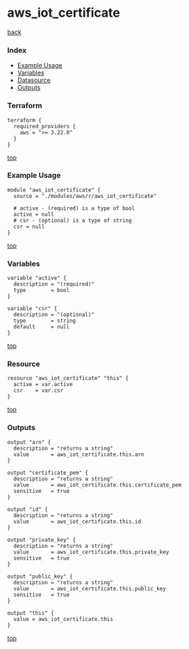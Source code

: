 # aws_iot_certificate

[back](../aws.md)

### Index

- [Example Usage](#example-usage)
- [Variables](#variables)
- [Datasource](#datasource)
- [Outputs](#outputs)

### Terraform

```hcl
terraform {
  required_providers {
    aws = ">= 3.22.0"
  }
}
```

[top](#index)

### Example Usage

```hcl
module "aws_iot_certificate" {
  source = "./modules/aws/r/aws_iot_certificate"

  # active - (required) is a type of bool
  active = null
  # csr - (optional) is a type of string
  csr = null
}
```

[top](#index)

### Variables

```hcl
variable "active" {
  description = "(required)"
  type        = bool
}

variable "csr" {
  description = "(optional)"
  type        = string
  default     = null
}
```

[top](#index)

### Resource

```hcl
resource "aws_iot_certificate" "this" {
  active = var.active
  csr    = var.csr
}
```

[top](#index)

### Outputs

```hcl
output "arn" {
  description = "returns a string"
  value       = aws_iot_certificate.this.arn
}

output "certificate_pem" {
  description = "returns a string"
  value       = aws_iot_certificate.this.certificate_pem
  sensitive   = true
}

output "id" {
  description = "returns a string"
  value       = aws_iot_certificate.this.id
}

output "private_key" {
  description = "returns a string"
  value       = aws_iot_certificate.this.private_key
  sensitive   = true
}

output "public_key" {
  description = "returns a string"
  value       = aws_iot_certificate.this.public_key
  sensitive   = true
}

output "this" {
  value = aws_iot_certificate.this
}
```

[top](#index)